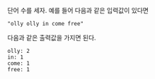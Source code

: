 단어 수를 세자. 예를 들어 다음과 같은 입력값이 있다면

 `"olly olly in come free"`

다음과 같은 출력값을 가지면 된다.

```plain
olly: 2
in: 1
come: 1
free: 1
```

